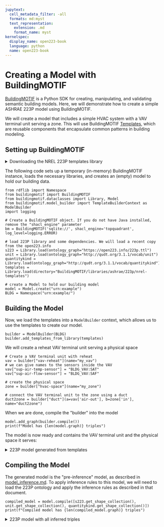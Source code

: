 ```yaml
---
jupytext:
  cell_metadata_filter: -all
  formats: md:myst
  text_representation:
    extension: .md
    format_name: myst
kernelspec:
  display_name: open223-book
  language: python
  name: open223-book
---
```


# Creating a Model with BuildingMOTIF

[BuildingMOTIF](https://github.com/NREL/BuildingMOTIF) is a Python SDK for creating, manipulating, and validating semantic building models.
Here, we will demonstrate how to create a simple ASHRAE 223P model using BuildingMOTIF.

We will create a model that includes a simple HVAC system with a VAV terminal unit serving a zone.
This will use BuildingMOTIF [Templates](https://buildingmotif.readthedocs.io/en/latest/explanations/templates.html), which are reusable components that encapsulate common patterns in building modeling.

## Setting up BuildingMOTIF

<details>
<summary>Downloading the NREL 223P templates library</summary>

```{code-cell}
!git clone --filter=blob:none --no-checkout https://github.com/NREL/BuildingMOTIF
!pushd BuildingMOTIF && git sparse-checkout init --cone
!pushd BuildingMOTIF && git sparse-checkout set libraries/ashrae/223p/nrel-templates
!pushd BuildingMOTIF && git checkout
```

</details>

The following code sets up a temporary (in-memory) BuildingMOTIF instance, loads the necessary libraries, and creates an (empty) model to hold our building data.

```{code-cell}
from rdflib import Namespace
from buildingmotif import BuildingMOTIF
from buildingmotif.dataclasses import Library, Model
from buildingmotif.model_builder import TemplateBuilderContext as ModelBuilder
import logging

# Create a BuildingMOTIF object. If you do not have Java installed, remove the "shacl_engine" parameter
bm = BuildingMOTIF('sqlite://', shacl_engine='topquadrant', log_level=logging.ERROR)

# load 223P library and some dependencies. We will load a recent copy from the open223.info
s223 = Library.load(ontology_graph="https://open223.info/223p.ttl")
unit = Library.load(ontology_graph="http://qudt.org/3.1.1/vocab/unit")
quantitykind = Library.load(ontology_graph="http://qudt.org/3.1.1/vocab/quantitykind")
templates = Library.load(directory="BuildingMOTIF/libraries/ashrae/223p/nrel-templates")

# create a Model to hold our building model
model = Model.create("urn:example")
BLDG = Namespace("urn:example/")
```

## Building the Model

Now, we load the templates into a `ModelBuilder` context, which allows us to use the templates to create our model.

```{code-cell}
builder = ModelBuilder(BLDG)
builder.add_templates_from_library(templates)
```

We will create a reheat VAV terminal unit serving a physical space

```{code-cell}
# Create a VAV terminal unit with reheat
vav = builder["vav-reheat"](name="my_vav")
# we can give names to the sensors inside the VAV
vav["sup-air-temp-sensor"] = "BLDG_VAV:SAT"
vav["sup-air-flow-sensor"] = "BLDG_VAV:SAF"

# create the physical space
zone = builder["hvac-space"](name="my_zone")

# connect the VAV terminal unit to the zone using a duct
duct2zone = builder["duct"](a=vav['air-out'], b=zone['in'], name="duct2zone")
```

When we are done, compile the "builder" into the model

```{code-cell}
model.add_graph(builder.compile())
print(f"Model has {len(model.graph)} triples")
```

The model is now ready and contains the VAV terminal unit and the physical space it serves:

<details>
<summary>223P model generated from templates</summary>

```{code-cell}
print(model.graph.serialize())
```

</details>

## Compiling the Model

The generated model is the "pre-inference" model, as described in [model_inference.md](model_inference.md).
To apply inference rules to this model, we will need to load the 223P ontology and apply the inference rules as described in that document.

```{code-cell}
compiled_model = model.compile([s223.get_shape_collection(), unit.get_shape_collection(), quantitykind.get_shape_collection()])
print(f"Compiled model has {len(compiled_model.graph)} triples")
```

<details>
<summary>223P model with all inferred triples</summary>

```{code-cell}
print(compiled_model.graph.serialize())
```

</details>
